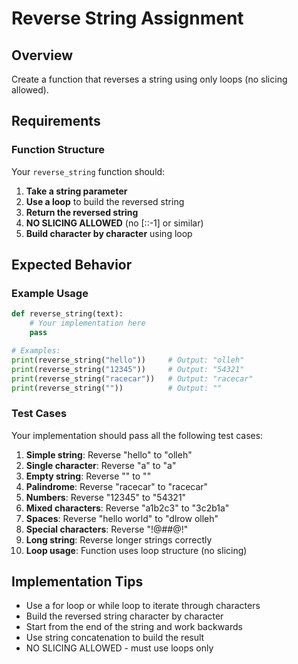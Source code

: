# Reverse String Assignment

## Overview
Create a function that reverses a string using only loops (no slicing allowed).

## Requirements

### Function Structure
Your `reverse_string` function should:

1. **Take a string parameter**
2. **Use a loop** to build the reversed string
3. **Return the reversed string**
4. **NO SLICING ALLOWED** (no [::-1] or similar)
5. **Build character by character** using loop

## Expected Behavior

### Example Usage
```python
def reverse_string(text):
    # Your implementation here
    pass

# Examples:
print(reverse_string("hello"))     # Output: "olleh"
print(reverse_string("12345"))     # Output: "54321"
print(reverse_string("racecar"))   # Output: "racecar"
print(reverse_string(""))          # Output: ""
```

### Test Cases
Your implementation should pass all the following test cases:

1. **Simple string**: Reverse "hello" to "olleh"
2. **Single character**: Reverse "a" to "a"
3. **Empty string**: Reverse "" to ""
4. **Palindrome**: Reverse "racecar" to "racecar"
5. **Numbers**: Reverse "12345" to "54321"
6. **Mixed characters**: Reverse "a1b2c3" to "3c2b1a"
7. **Spaces**: Reverse "hello world" to "dlrow olleh"
8. **Special characters**: Reverse "!@#$%" to "%$#@!"
9. **Long string**: Reverse longer strings correctly
10. **Loop usage**: Function uses loop structure (no slicing)

## Implementation Tips

- Use a for loop or while loop to iterate through characters
- Build the reversed string character by character
- Start from the end of the string and work backwards
- Use string concatenation to build the result
- NO SLICING ALLOWED - must use loops only

